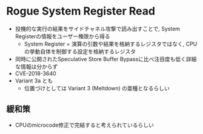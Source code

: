 # Rogue System Register Read

* 投機的な実行の結果をサイドチャネル攻撃で読み出すことで, System Registerの情報をユーザー権限から得る
  * System Register = 演算の引数や結果を格納するレジスタではなく, CPUの挙動自体を制御する設定を格納するレジスタ
* 同時に公開されたSpeculative Store Buffer Bypassに比べ注目度も低く詳細な情報は分からず
* CVE-2018-3640
* Variant 3a とも
  * 位置づけとしては Variant 3 (Meltdown) の亜種となるらしい

## 緩和策
* CPUのmicrocode修正で完結すると考えられているらしい

